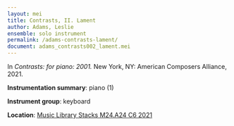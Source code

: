 ```yaml
---
layout: mei
title: Contrasts, II. Lament
author: Adams, Leslie
ensemble: solo instrument
permalink: /adams-contrasts-lament/
document: adams_contrasts002_lament.mei
---
```


In *Contrasts: for piano: 2001.* New York, NY: American Composers Alliance, 2021.

**Instrumentation summary**: piano (1)

**Instrument group**: keyboard

**Location**: <a href="https://tufts.primo.exlibrisgroup.com/permalink/01TUN_INST/1kc9gia/alma991018728036003851" target="_blank">Music Library Stacks M24.A24 C6 2021</a>
